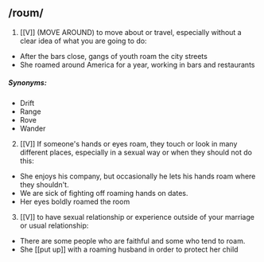 ## /roʊm/  
1. [[V]]
(MOVE AROUND)
to move about or travel, especially without a clear idea of what you are going to do:

- After the bars close, gangs of youth roam the city streets
- She roamed around America for a year, working in bars and restaurants

##### Synonyms:
- Drift
- Range
- Rove
- Wander

2. [[V]]
If someone's hands or eyes roam, they touch or look in many different places, especially in a sexual way or when they should not do this:

- She enjoys his company, but occasionally he lets his hands roam where they shouldn't.
- We are sick of fighting off roaming hands on dates.
- Her eyes boldly roamed the room

3. [[V]]
to have sexual relationship or experience outside of your marriage or usual relationship:

- There are some people who are faithful and some who tend to roam.
- She [[put up]] with a roaming husband in order to protect her child

